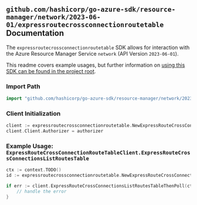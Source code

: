 
## `github.com/hashicorp/go-azure-sdk/resource-manager/network/2023-06-01/expressroutecrossconnectionroutetable` Documentation

The `expressroutecrossconnectionroutetable` SDK allows for interaction with the Azure Resource Manager Service `network` (API Version `2023-06-01`).

This readme covers example usages, but further information on [using this SDK can be found in the project root](https://github.com/hashicorp/go-azure-sdk/tree/main/docs).

### Import Path

```go
import "github.com/hashicorp/go-azure-sdk/resource-manager/network/2023-06-01/expressroutecrossconnectionroutetable"
```


### Client Initialization

```go
client := expressroutecrossconnectionroutetable.NewExpressRouteCrossConnectionRouteTableClientWithBaseURI("https://management.azure.com")
client.Client.Authorizer = authorizer
```


### Example Usage: `ExpressRouteCrossConnectionRouteTableClient.ExpressRouteCrossConnectionsListRoutesTable`

```go
ctx := context.TODO()
id := expressroutecrossconnectionroutetable.NewExpressRouteCrossConnectionPeeringRouteTableID("12345678-1234-9876-4563-123456789012", "example-resource-group", "expressRouteCrossConnectionValue", "peeringValue", "routeTableValue")

if err := client.ExpressRouteCrossConnectionsListRoutesTableThenPoll(ctx, id); err != nil {
	// handle the error
}
```
